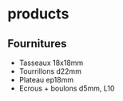 # products

## Fournitures
* Tasseaux 18x18mm
* Tourrillons d22mm
* Plateau ep18mm
* Ecrous + boulons d5mm, L10
